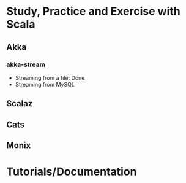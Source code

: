 # Study, Practice and Exercise with Scala

## Akka

### akka-stream 

* Streaming from a file: Done
* Streaming from MySQL

## Scalaz

## Cats

## Monix

# Tutorials/Documentation